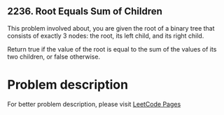 ## 2236. Root Equals Sum of Children

This problem involved about, you are given the root of a binary tree that consists of exactly 3 nodes: the root, its left child, and its right child. <br/>

Return true if the value of the root is equal to the sum of the values of its two children, or false otherwise.

# Problem description

For better problem description, please visit [LeetCode Pages](https://leetcode.com/problems/root-equals-sum-of-children/description/)
